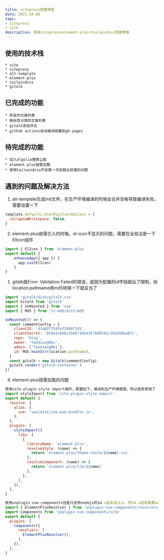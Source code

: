 ```yaml
---
title: vitepress搭建博客
date: 2021-10-08
tags:
- vitepress
- vite
description: 使用vitepress+element-plus+tailwindcss搭建博客
---
```

## 使用的技术栈  
```
* vite
* vitepress
* alt-template
* element-plus
* tailwindcss
* gitalk  
```
## 已完成的功能  
```
* 所有的文章列表
* 按标签分类的文章列表
* gitalk添加评论
* github actions自动编译部署到gh-pages
```
## 待完成的功能  
```
* 加入algolia搜索公能
* element-plus按需加载
* 使用tailwindcss开发第一次加载比较慢的问题  
```
## 遇到的问题及解决方法
1. alt-template生成md文件，在生产环境编译的时候会合并空格导致编译失败，需要设置一下
``` js
template.defaults.htmlMinifierOptions = {
  collapseWhitespace: false,
}
```
2. element-plus按需引入的时候，el-icon不显示的问题，需要在全局注册一下ElIcon组件
``` js
import { ElIcon } from 'element-plus'
export default {
    enhanceApp({ app }) {
      app.use(ElIcon)
    }
}
```
1. gitalk报Error: Validation Failed的错误，是因为配置的id字段超出了限制，给location.pathname用md5转换一下就妥当了
``` js
import 'gitalk/dist/gitalk.css'
import Gitalk from 'gitalk'
import { onMounted } from 'vue'
import { Md5 } from 'ts-md5/dist/md5'

onMounted(() => {
  const commentConfig = {
    clientID: 'd3a02f75dfef399971d1',
    clientSecret: '859e1c0dbc356671bb43578d0541c392898ba07c',
    repo: 'blog',
    owner: 'YaoXiangMei',
    admin: ['YaoXiangMei'],
    id: Md5.hashStr(location.pathname),
  }
  const gitalk = new Gitalk(commentConfig)
  gitalk.render('gitalk-container')
})
```
4. element-plus按需加载的问题
``` js
使用vite-plugin-style-import插件，配置如下，编译到生产环境报错，所以放弃使用了
import styleImport from 'vite-plugin-style-import'
export default {
  resolve: {
    alias: {
      vue: 'vue/dist/vue.esm-bundler.js',
    },
  },
  plugins: [
    styleImport({
      libs: [
        {
          libraryName: 'element-plus',
          resolveStyle: (name) => {
            return `element-plus/theme-chalk/${name}.css`
          },
          resolveComponent: (name) => {
            return `element-plus/lib/${name}`
          },
        },
      ],
    }),
  ],
}
```
``` js
使用unplugin-vue-components但是只支持nodejs的14.x版本及以上，而14.x版本需要window8.1及以上系统
import { ElementPlusResolver } from 'unplugin-vue-components/resolvers'
import Components from 'unplugin-vue-components/vite'
export default {
  plugins: [
    Components({
      resolvers: [
        ElementPlusResolver(),
      ],
    }),
  ],
}
```
<style scoped>
ol {
  list-style-type: decimal;
}
</style>
<comment />
